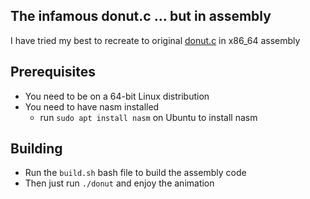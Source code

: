 ## The infamous donut.c ... but in assembly

I have tried my best to recreate to original [donut.c](https://gist.github.com/gcr/1075131) in x86_64 assembly


## Prerequisites 
- You need to be on a 64-bit Linux distribution
- You need to have nasm installed
    - run `sudo apt install nasm` on Ubuntu to install nasm


## Building
- Run the `build.sh` bash file to build the assembly code
- Then just run `./donut` and enjoy the animation



